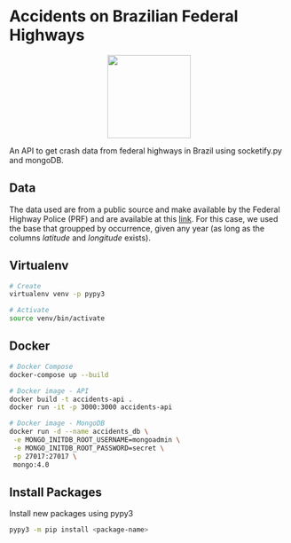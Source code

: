 # Accidents on Brazilian Federal Highways

<div align="center">
    <img src="https://cdn-icons-png.flaticon.com/512/1964/1964422.png" width="150"></img>
</div>

An API to get crash data from federal highways in Brazil using socketify.py and mongoDB.

## Data

The data used are from a public source and make available by the Federal Highway Police (PRF) and are available at this [link](https://www.gov.br/prf/pt-br/acesso-a-informacao/dados-abertos/dados-abertos-acidentes). For this case, we used the base that groupped by occurrence, given any year (as long as the columns *latitude* and *longitude* exists).

## Virtualenv

```bash
# Create
virtualenv venv -p pypy3

# Activate
source venv/bin/activate
```

## Docker

```bash
# Docker Compose
docker-compose up --build

# Docker image - API
docker build -t accidents-api .
docker run -it -p 3000:3000 accidents-api 

# Docker image - MongoDB
docker run -d --name accidents_db \
 -e MONGO_INITDB_ROOT_USERNAME=mongoadmin \
 -e MONGO_INITDB_ROOT_PASSWORD=secret \
 -p 27017:27017 \
 mongo:4.0
```

## Install Packages

Install new packages using pypy3

```bash
pypy3 -m pip install <package-name>
```
